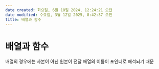 ```yaml
---
date created: 화요일, 6월 18일 2024, 12:24:21 오전
date modified: 수요일, 3월 12일 2025, 8:42:37 오전
title: 배열과 함수
---
```


# 배열과 함수

배열의 경우에는 사본이 아닌 원본이 전달
배열의 이름이 포인터로 해석되기 때문
